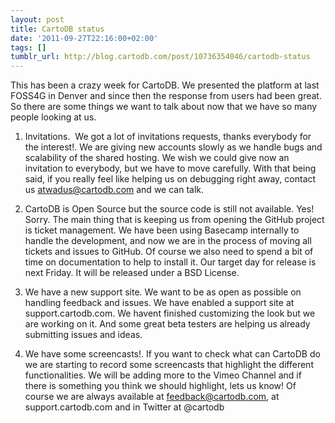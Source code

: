 ```yaml
---
layout: post
title: CartoDB status
date: '2011-09-27T22:16:00+02:00'
tags: []
tumblr_url: http://blog.cartodb.com/post/10736354046/cartodb-status
---
```

This has been a crazy week for CartoDB. We presented the platform at last FOSS4G in Denver and since then the response from users had been great.
So there are some things we want to talk about now that we have so many people looking at us.
1. Invitations. 
We got a lot of invitations requests, thanks everybody for the interest!. We are giving new accounts slowly as we handle bugs and scalability of the shared hosting. We wish we could give now an invitation to everybody, but we have to move carefully. With that being said, if you really feel like helping us on debugging right away, contact us atwadus@cartodb.com and we can talk.

2. CartoDB is Open Source but the source code is still not available.
Yes! Sorry. The main thing that is keeping us from opening the GitHub project is ticket management. We have been using Basecamp internally to handle the development, and now we are in the process of moving all tickets and issues to GitHub. Of course we also need to spend a bit of time on documentation to help to install it. Our target day for release is next Friday. It will be released under a BSD License.

3. We have a new support site.
We want to be as open as possible on handling feedback and issues. We have enabled a support site at support.cartodb.com. We havent finished customizing the look but we are working on it. And some great beta testers are helping us already submitting issues and ideas.

4. We have some screencasts!.
If you want to check what can CartoDB do we are starting to record some screencasts that highlight the different functionalities. We will be adding more to the Vimeo Channel and if there is something you think we should highlight, lets us know!
Of course we are always available at feedback@cartodb.com, at support.cartodb.com and in Twitter at @cartodb
